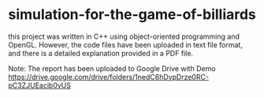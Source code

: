 # simulation-for-the-game-of-billiards

this project was written in C++ using object-oriented programming and OpenGL. However, the code files have been uploaded in text file format, and there is a detailed explanation provided in a PDF file.

Note: The report has been uploaded to Google Drive with Demo
https://drive.google.com/drive/folders/1nedC6hDvpDrze0RC-pC3ZJUEacib0vUS


